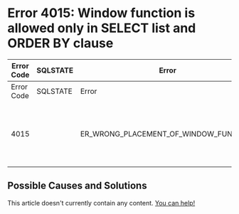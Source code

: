 
# Error 4015: Window function is allowed only in SELECT list and ORDER BY clause


| Error Code | SQLSTATE | Error | Description |
| --- | --- | --- | --- |
| Error Code | SQLSTATE | Error | Description |
| 4015 |  | ER_WRONG_PLACEMENT_OF_WINDOW_FUNCTION | Window function is allowed only in SELECT list and ORDER BY clause |




## Possible Causes and Solutions


This article doesn't currently contain any content. [You can help!](/kb/en/writing-and-editing-knowledge-base-articles/)

